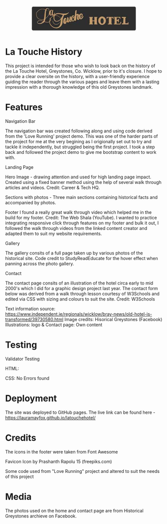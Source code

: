 <h1 align="center"><img src="/assets/images/latouchelogo.jpg"/></h1>

# La Touche History

This project is intended for those who wish to look back on the history of the
La Touche Hotel, Greystones, Co. Wicklow, prior to it's closure. I hope to provide a
clear oversite on the history, with a user-friendly experience guiding the reader
through the various pages and leave them with a lasting impression with a thorough
knowledge of this old Greystones landmark.

# Features

Navigation Bar

The navigation bar was created following along and using code derived from the 'Love Running' project demo. This was one of the harder  parts of the project for me at the very begining as I origionally set out to try and tackle it independently, but struggled being the first project. I took a step back and followed the project demo to give me bootstrap content to work with.


Landing Page

Hero Image - drawing attention and used for high landing page impact. Created using a fixed banner method using the help of several walk through articles and videos. Credit: Career & Tech HQ.

Sections with photos - Three main sections containing historical facts and accompanied by photos.


Footer 
I found a really great walk through video which helped me in the build for my footer. Credit: The Web Shala (YouTube).
I wanted to practice integrating responsive click through features on my footer and bulk it out, I followed the walk through videos from the linked content creator and adapted them to suit my website requirements. 


Gallery

The gallery consits of a full page taken up by various photos of the historical site. Code credit to StudyReadEducate for the hover effect when panning across the photo gallery.



Contact

The contact page consits of an illustration of the hotel circa early to mid 2000's which I did for a graphic design project last year. The contact form below was derived from a walk through lesson courtesy of W3Schools and edited via CSS with sizing and colours to suit the site.
Credit: W3Schools


Text information source: https://www.independent.ie/regionals/wicklow/bray-news/old-hotel-is-transformed/39730580.html 
Image credits: Hisorical Greystones (Facebook)
Illustrations: logo & Contact page: Own content

# Testing

Validator Testing

HTML:

CSS:
No Errors found

# Deployment

The site was deployed to GitHub pages.
The live link can be found here - https://lauramayfox.github.io/latouchehotel/ 



# Credits 

The icons in the footer were taken from Font Awesome

Favicon Icon by Prashanth Rapolu 15 (freepiks.com)

Some code used from "Love Running" project and altered to suit the needs of this project

# Media
The photos used on the home and contact page are from Historical Greystones archieve on Facebook.
